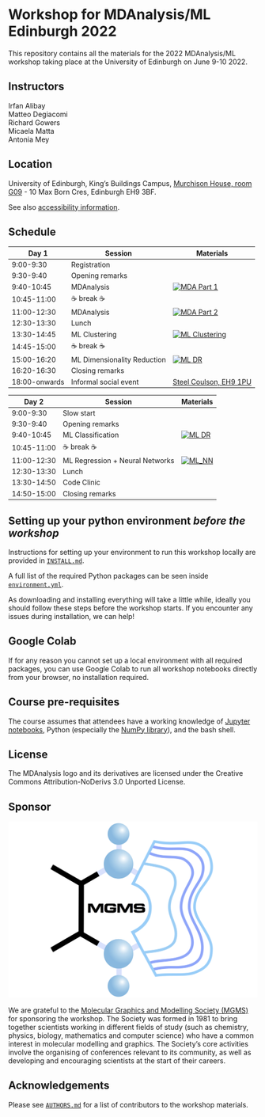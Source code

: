 # Workshop for MDAnalysis/ML Edinburgh 2022

This repository contains all the materials for the 2022 MDAnalysis/ML workshop taking place at the University of Edinburgh on June 9-10 2022.

## Instructors
Irfan Alibay    
Matteo Degiacomi   
Richard Gowers   
Micaela Matta   
Antonia Mey   

## Location

University of Edinburgh, King’s Buildings Campus, [Murchison House, room G09](https://www.ed.ac.uk/timetabling-examinations/timetabling/room-bookings/bookable-rooms3/room/0654_00_G.09) - 10 Max Born Cres, Edinburgh EH9 3BF. 

See also [accessibility information](https://www.accessable.co.uk/the-university-of-edinburgh/king-s-buildings/access-guides/murchison-house#d2279e8b-6141-084a-857c-3d756f3983bb).


## Schedule

|  Day 1 	        | Session                 | Materials |
|---------------	|-------------------------|-----------|
| 9:00-9:30     	| Registration          	|   	|
| 9:30-9:40     	| Opening remarks       	|   	|
| 9:40-10:45    	| MDAnalysis            	|  [![MDA Part 1](https://colab.research.google.com/assets/colab-badge.svg)](https://colab.research.google.com/github/MDAnalysis/WorkshopMDMLEdinburgh2022/blob/main/MD/MD_01_System_Manipulation.ipynb)  	|
| 10:45-11:00   	| :coffee: break  :coffee:              	|   	|
| 11:00-12:30   	| MDAnalysis            	| [![MDA Part 2](https://colab.research.google.com/assets/colab-badge.svg)](https://colab.research.google.com/github/MDAnalysis/WorkshopMDMLEdinburgh2022/blob/main/MD/MD_02_Distances_Trajectories.ipynb)   	|
| 12:30-13:30   	| Lunch                 	|   	|
| 13:30-14:45   	| ML Clustering          	| [![ML Clustering](https://colab.research.google.com/assets/colab-badge.svg)](https://colab.research.google.com/github/MDAnalysis/WorkshopMDMLEdinburgh2022/blob/main/ML/ML_clustering_01.ipynb)  	|  
| 14:45-15:00   	| :coffee: break   :coffee:             	|   	| 
| 15:00-16:20   	| ML Dimensionality Reduction          	| [![ML DR](https://colab.research.google.com/assets/colab-badge.svg)](https://colab.research.google.com/github/MDAnalysis/WorkshopMDMLEdinburgh2022/blob/main/ML/ML_DR_02.ipynb)  	|
| 16:20-16:30   	| Closing remarks       	|   	|
| 18:00-onwards 	| Informal social event 	| [Steel Coulson, EH9 1PU](https://goo.gl/maps/ZNGPp9ZS1ag2ovFV9) 	|


|  Day 2 	        | Session                 | Materials |
|--- |--- |--- |
| 9:00-9:30	|  Slow start 	| |
| 9:30-9:40    	| Opening remarks  | |
| 9:40-10:45   	| ML Classification	| [![ML DR](https://colab.research.google.com/assets/colab-badge.svg)](https://colab.research.google.com/github/MDAnalysis/WorkshopMDMLEdinburgh2022/blob/main/ML/ML_RF_03.ipynb)|
| 10:45-11:00  	| :coffee: break :coffee:	| |
| 11:00-12:30 	| ML Regression + Neural Networks	| [![ML_NN](https://colab.research.google.com/assets/colab-badge.svg)](https://colab.research.google.com/github/MDAnalysis/WorkshopMDMLEdinburgh2022/blob/main/ML/ML_NN_04.ipynb)|
| 12:30-13:30 	| Lunch | |
| 13:30-14:50 	|  Code Clinic 	| |
| 14:50-15:00  | Closing remarks |

## Setting up your python environment *before the workshop*

<!--The workshop will be hands-on. You will need a working installation of MDAnalysis and related packages including data to analyze in order to participate. The full installation may take up to about 1 GB of space (mostly for data, which you can delete after the workshop).--> 

Instructions for setting up your environment to run this workshop locally
are provided in [`INSTALL.md`](INSTALL.md).

A full list of the required Python packages can be seen inside [`environment.yml`](environment.yml).

As downloading and installing everything will take a little while, ideally you should follow these steps before the workshop starts. If you encounter any issues during installation, we can help!

## Google Colab

If for any reason you cannot set up a local environment with all required packages, you can use Google Colab to run all workshop notebooks directly from your browser, no installation required. 

## Course pre-requisites

The course assumes that attendees have a working knowledge of [Jupyter notebooks][1], Python (especially the [NumPy library][2]), and the bash shell.


## License

<!--TBA-->
The MDAnalysis logo and its derivatives are licensed under the Creative Commons Attribution-NoDerivs 3.0 Unported License.

## Sponsor 

![logo](assets/cropped-mgms_logo_clean_2014_square.png)

We are grateful to the [Molecular Graphics and Modelling Society (MGMS)](https://www.mgms.org/WordPress/about/) for sponsoring the workshop.
The Society was formed in 1981 to bring together scientists working in different fields of study (such as chemistry, physics, biology, mathematics and computer science) who have a common interest in molecular modelling and graphics. The Society’s core activities involve the organising of conferences relevant to its community, as well as developing and encouraging scientists at the start of their careers.


## Acknowledgements

Please see [`AUTHORS.md`](AUTHORS.md) for a list of contributors to the workshop
materials.

##
[1]: https://jupyter-notebook.readthedocs.io/en/stable/
[2]: https://numpy.org/

